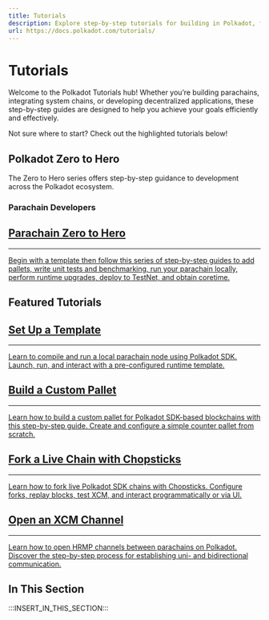 ```yaml
---
title: Tutorials
description: Explore step-by-step tutorials for building in Polkadot, from parachain deployment and testing to cross-chain asset creation and XCM channel management.
url: https://docs.polkadot.com/tutorials/
---
```


# Tutorials

Welcome to the Polkadot Tutorials hub! Whether you’re building parachains, integrating system chains, or developing decentralized applications, these step-by-step guides are designed to help you achieve your goals efficiently and effectively.

Not sure where to start? Check out the highlighted tutorials below!

## Polkadot Zero to Hero

The Zero to Hero series offers step-by-step guidance to development across the Polkadot ecosystem.

### Parachain Developers

<div class="subsection-wrapper">
  <div class="card">
    <a href="/tutorials/polkadot-sdk/parachains/zero-to-hero/" target="_blank">
      <h2 class="title">Parachain Zero to Hero</h2>
      <hr>
      <p class="description">Begin with a template then follow this series of step-by-step guides to add pallets, write unit tests and benchmarking, run your parachain locally, perform runtime upgrades, deploy to TestNet, and obtain coretime.</p>
    </a>
  </div>
</div>

## Featured Tutorials

<div class="subsection-wrapper">
  <div class="card">
    <a href="/tutorials/polkadot-sdk/parachains/zero-to-hero/set-up-a-template/">
      <h2 class="title">Set Up a Template</h2>
      <hr>
      <p class="description">Learn to compile and run a local parachain node using Polkadot SDK. Launch, run, and interact with a pre-configured runtime template.</p>
    </a>
  </div>
    <div class="card">
    <a href="/tutorials/polkadot-sdk/parachains/zero-to-hero/build-custom-pallet">
      <h2 class="title">Build a Custom Pallet</h2>
      <hr>
      <p class="description">Learn how to build a custom pallet for Polkadot SDK-based blockchains with this step-by-step guide. Create and configure a simple counter pallet from scratch.</p>
    </a>
  </div>
    <div class="card">
    <a href="/tutorials/polkadot-sdk/testing/fork-live-chains/">
      <h2 class="title">Fork a Live Chain with Chopsticks</h2>
      <hr>
      <p class="description">Learn how to fork live Polkadot SDK chains with Chopsticks. Configure forks, replay blocks, test XCM, and interact programmatically or via UI.</p>
    </a>
  </div>
    <div class="card">
    <a href="/parachains/interoperability/channels-between-parachains/">
      <h2 class="title">Open an XCM Channel</h2>
      <hr>
      <p class="description">Learn how to open HRMP channels between parachains on Polkadot. Discover the step-by-step process for establishing uni- and bidirectional communication.</p>
    </a>
  </div>
</div>

## In This Section

:::INSERT_IN_THIS_SECTION:::
